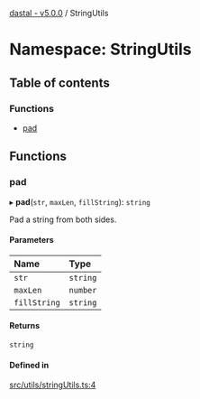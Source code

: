 [dastal - v5.0.0](../README.md) / StringUtils

# Namespace: StringUtils

## Table of contents

### Functions

- [pad](stringutils.md#pad)

## Functions

### pad

▸ **pad**(`str`, `maxLen`, `fillString`): `string`

Pad a string from both sides.

#### Parameters

| Name | Type |
| :------ | :------ |
| `str` | `string` |
| `maxLen` | `number` |
| `fillString` | `string` |

#### Returns

`string`

#### Defined in

[src/utils/stringUtils.ts:4](https://github.com/havelessbemore/dastal/blob/cd6a1d0/src/utils/stringUtils.ts#L4)
